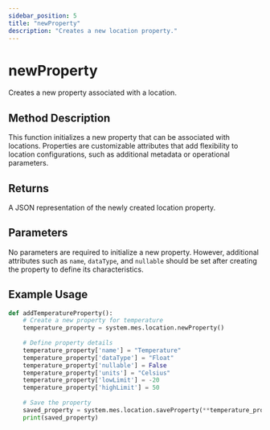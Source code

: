 ```yaml
---
sidebar_position: 5
title: "newProperty"
description: "Creates a new location property."
---
```


# newProperty

Creates a new property associated with a location.

## Method Description

This function initializes a new property that can be associated with locations. Properties are customizable attributes
that add flexibility to location configurations, such as additional metadata or operational parameters.

## Returns

A JSON representation of the newly created location property.

## Parameters

No parameters are required to initialize a new property. However, additional attributes such as `name`, `dataType`, and
`nullable` should be set after creating the property to define its characteristics.

## Example Usage

```python
def addTemperatureProperty():
    # Create a new property for temperature
    temperature_property = system.mes.location.newProperty()
    
    # Define property details
    temperature_property['name'] = "Temperature"
    temperature_property['dataType'] = "Float"
    temperature_property['nullable'] = False
    temperature_property['units'] = "Celsius"
    temperature_property['lowLimit'] = -20
    temperature_property['highLimit'] = 50
    
    # Save the property
    saved_property = system.mes.location.saveProperty(**temperature_property)
    print(saved_property)
